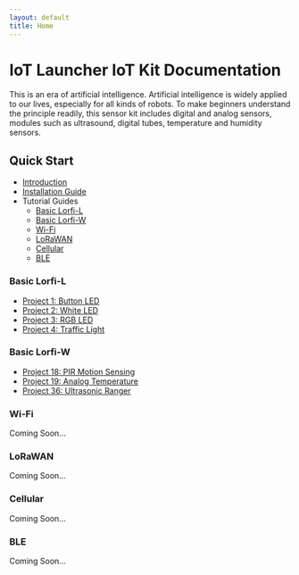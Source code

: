 ```yaml
---
layout: default
title: Home
---
```


# IoT Launcher IoT Kit Documentation

This is an era of artificial intelligence. Artificial intelligence is widely applied to our lives, especially for all kinds of robots. To make beginners understand the principle readily, this sensor kit includes digital and analog sensors, modules such as ultrasound, digital tubes, temperature and humidity sensors.

## **Quick Start**
- [Introduction](docs/introduction.html)
- [Installation Guide](docs/installation.html)
- Tutorial Guides
  - [Basic Lorfi-L](#basic-lorfi-l)
  - [Basic Lorfi-W](#basic-lorfi-w)
  - [Wi-Fi](#wi-fi)
  - [LoRaWAN](#lorawan)
  - [Cellular](#cellular)
  - [BLE](#ble)

### **Basic Lorfi-L**

- [Project 1: Button LED](/docs/projects/Basic/Lorfi-L/Button-switch-module.html)
- [Project 2: White LED](/docs/projects/Basic/Lorf-L/White-LED-Module.html)
- [Project 3: RGB LED](docs/projects/project-02-rgb-led.html)
- [Project 4: Traffic Light](docs/projects/project-03-traffic-light.html)

### **Basic Lorfi-W**

- [Project 18: PIR Motion Sensing](docs/projects/project-18-pir-motion.html)
- [Project 19: Analog Temperature](docs/projects/project-19-analog-temperature.html)
- [Project 36: Ultrasonic Ranger](docs/projects/Projects_Usecases/project-36-ultrasonic.html)

### **Wi-Fi**

Coming Soon...

### **LoRaWAN**

Coming Soon...

### **Cellular**

Coming Soon...

### **BLE**

Coming Soon...

